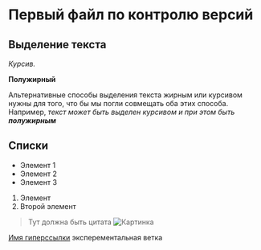 # Первый файл по контролю версий


## Выделение  текста

*Курсив.*

**Полужирный**

Альтернативные способы выделения текста жирным или курсивом нужны для того, что бы мы погли совмещать оба этих способа. Например, _текст может быть выделен курсивом и при этом быть **полужирным**_

## Списки

* Элемент 1
* Элемент 2 
* Элемент 3

1. Элемент
2. Второй элемент
>Тут должна быть цитата
![Картинка](1.png)

[Имя гиперссылки](https://gb.ru)
эксперементальная ветка